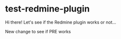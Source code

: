 # test-redmine-plugin

Hi there! Let's see if the Redmine plugin works or not...

New change to see if PRE works
